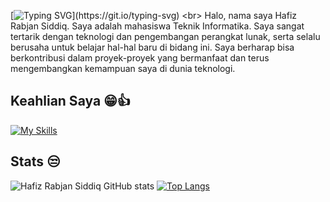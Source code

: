 [![Typing SVG](https://readme-typing-svg.demolab.com/?lines=Hai+Saya+Hafiz+Rabjan+Siddiq;)](https://git.io/typing-svg)
<br>
Halo, nama saya Hafiz Rabjan Siddiq. Saya adalah mahasiswa Teknik Informatika. Saya sangat tertarik dengan teknologi dan pengembangan perangkat lunak, serta selalu berusaha untuk belajar hal-hal baru di bidang ini. Saya berharap bisa berkontribusi dalam proyek-proyek yang bermanfaat dan terus mengembangkan kemampuan saya di dunia teknologi.

## Keahlian Saya 😁👍
[![My Skills](https://skillicons.dev/icons?i=js,html,css,php,laravel,python,mysql,nodejs,vscode,bootstrap,tailwindcss,sass)](https://skillicons.dev)


## Stats 😒
![Hafiz Rabjan Siddiq GitHub stats](https://github-readme-stats.vercel.app/api?username=Hfzrbjnsddq&show_icons=true&theme=radical)  [![Top Langs](https://github-readme-stats.vercel.app/api/top-langs/?username=Hfzrbjnsddq&layout=donut)](https://github.com/Hfzrbjnsddq/github-readme-stats)
